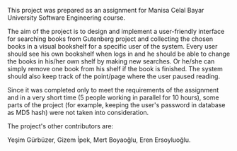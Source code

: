 This project was prepared as an assignment for Manisa Celal Bayar University Software Engineering course.

The aim of the project is to design and implement a user-friendly interface for searching books from Gutenberg project and collecting the chosen books in a visual bookshelf for a specific user of the system. Every user should see his own bookshelf when logs in and he should be able to change the books in his/her own shelf by making new searches. Or he/she can simply remove one book from his shelf if the book is finished. The system should also keep track of the point/page where the user paused reading.

Since it was completed only to meet the requirements of the assignment and in a very short time (5 people working in parallel for 10 hours), some parts of the project (for example, keeping the user's password in database as MD5 hash) were not taken into consideration.

The project's other contributors are:

Yeşim Gürbüzer,
Gizem İpek,
Mert Boyaoğlu,
Eren Ersoyluoğlu.
